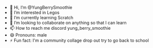 - 👋 Hi, I’m @YungBerrySmoothie
- 👀 I’m interested in Legos 
- 🌱 I’m currently learning Scratch
- 💞️ I’m looking to collaborate on anything so that I can learn
- 📫 How to reach me discord yung_berry_smoothie
- 😄 Pronouns: male
- ⚡ Fun fact: I'm a community collage drop out try to go back to school
